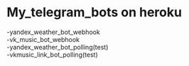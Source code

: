 # My_telegram_bots on heroku     
-yandex_weather_bot_webhook  
-vk_music_bot_webhook  
-yandex_weather_bot_polling(test)    
-vkmusic_link_bot_polling(test)  
